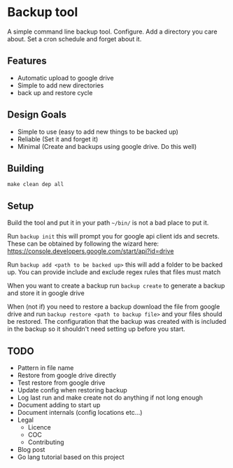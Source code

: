 # Backup tool

A simple command line backup tool.
Configure. Add a directory you care about. Set a cron schedule and forget about it.

## Features

* Automatic upload to google drive
* Simple to add new directories
* back up and restore cycle

## Design Goals

* Simple to use (easy to add new things to be backed up)
* Reliable (Set it and forget it)
* Minimal (Create and backups using google drive. Do this well)

## Building

`make clean dep all`

## Setup

Build the tool and put it in your path `~/bin/` is not a bad place to put it.

Run `backup init` this will prompt you for google api client ids and secrets. These can be obtained by following the wizard here:
<https://console.developers.google.com/start/api?id=drive>

Run `backup add <path to be backed up>` this will add a folder to be backed up. You can provide include and exclude regex rules that files must match

When you want to create a backup run `backup create` to generate a backup and store it in google drive

When (not if) you need to restore a backup download the file from google drive and run `backup restore <path to backup file>` and your files should be restored. The configuration that the backup was created with is included in the backup so it shouldn't need setting up before you start.

## TODO

* Pattern in file name
* Restore from google drive directly
* Test restore from google drive
* Update config when restoring backup
* Log last run and make create not do anything if not long enough
* Document adding to start up
* Document internals (config locations etc...)
* Legal
  * Licence
  * COC
  * Contributing
* Blog post
* Go lang tutorial based on this project